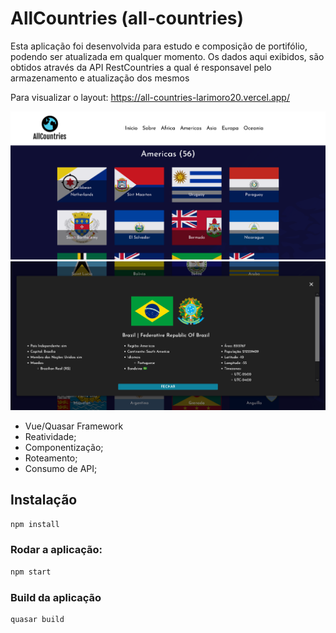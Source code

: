 # AllCountries (all-countries)

Esta aplicação foi desenvolvida para estudo e composição de portifólio, podendo ser atualizada em qualquer momento.
Os dados aqui exibidos, são obtidos através da API RestCountries a qual é responsavel pelo armazenamento e atualização dos mesmos

Para visualizar o layout: https://all-countries-larimoro20.vercel.app/

![imagem](https://github.com/LariMoro20/AllCountries/blob/main/print2.png)
![imagem](https://github.com/LariMoro20/AllCountries/blob/main/print1.png)

- Vue/Quasar Framework
- Reatividade;
- Componentização;
- Roteamento;
- Consumo de API;

## Instalação

```bash
npm install
```

### Rodar a aplicação:

```bash
npm start
```

### Build da aplicação

```bash
quasar build
```
